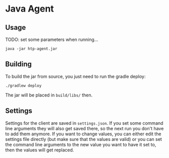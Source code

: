 # Java Agent

## Usage

TODO: set some parameters when running...

```
java -jar htp-agent.jar
```

## Building

To build the jar from source, you just need to run the gradle deploy:

```
./gradlew deploy
```

The jar will be placed in ```build/libs/``` then.

## Settings

Settings for the client are saved in ```settings.json```. If you set some command line arguments they will also get saved there, so the next run you don't have to add them anymore. If you want to change values, you can either edit the settings file directly (but make sure that the values are valid) or you can set the command line arguments to the new value you want to have it set to, then the values will get replaced.
